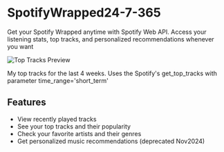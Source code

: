 # SpotifyWrapped24-7-365

Get your Spotify Wrapped anytime with Spotify Web API. Access your listening stats, top tracks, and personalized recommendations whenever you want

![Top Tracks Preview](https://github.com/user-attachments/assets/0a433e43-d8a8-4c3b-bdf3-922f61433c2d)

My top tracks for the last 4 weeks. Uses the Spotify's get_top_tracks with parameter time_range='short_term'

## Features
- View recently played tracks
- See your top tracks and their popularity
- Check your favorite artists and their genres
- Get personalized music recommendations (deprecated Nov2024)
